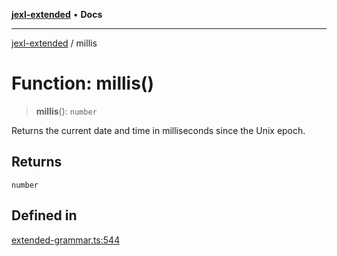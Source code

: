 [**jexl-extended**](../README.md) • **Docs**

***

[jexl-extended](../globals.md) / millis

# Function: millis()

> **millis**(): `number`

Returns the current date and time in milliseconds since the Unix epoch.

## Returns

`number`

## Defined in

[extended-grammar.ts:544](https://github.com/nikoraes/jexl-extended/blob/0d088073b18839315bb7964d107cdd49b0d074cd/src/extended-grammar.ts#L544)
